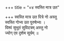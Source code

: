 +++
title = "०४ स्वस्ति मात्र उत"

+++
स्वस्ति मात्र उत पित्रे नो अस्तु  
स्वस्ति गोभ्य उत पूरुषेभ्यः ।  
विश्वं सुभूतं सुविदत्रम् अस्तु नो  
ज्योग् एव दृशेम सूर्यम् ॥